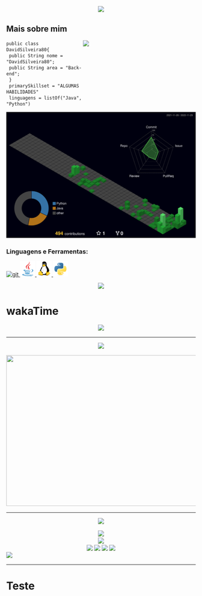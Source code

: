 



<p align="center"> <a href="https://github.com/saadfareed"><img src="https://readme-typing-svg.herokuapp.com?lines=Bem-vindo;Stack:+Java+Python;POO;TDD&center=true&width=500&height=50"></a></p>


## Mais sobre mim


<img align="right" width="300" src="https://i2.wp.com/allhtaccess.info/wp-content/uploads/2018/03/programming.gif?fit=1281%2C716&ssl=1" />

```Java/Python
public class DavidSilveira80{
 public String nome = "DavidSilveira80";
 public String area = "Back-end";
 }
 primarySkillset = "ALGUMAS HABILIDADES"
 linguagens = listOf("Java", "Python") 
```

<!--START_SECTION:waka-->
<!--END_SECTION:waka-->

![](./profile-3d-contrib/profile-night-green.svg)



<h3 align="left">Linguagens e Ferramentas:</h3>
<p align="left"> <a href="https://git-scm.com/" target="_blank" rel="noreferrer"> <img src="https://www.vectorlogo.zone/logos/git-scm/git-scm-icon.svg" alt="git" width="40" height="40"/> </a> <a href="https://www.java.com" target="_blank" rel="noreferrer"> <img src="https://raw.githubusercontent.com/devicons/devicon/master/icons/java/java-original.svg" alt="java" width="40" height="40"/> </a> <a href="https://www.linux.org/" target="_blank" rel="noreferrer"> <img src="https://raw.githubusercontent.com/devicons/devicon/master/icons/linux/linux-original.svg" alt="linux" width="40" height="40"/> </a> <a href="https://www.python.org" target="_blank" rel="noreferrer"> <img src="https://raw.githubusercontent.com/devicons/devicon/master/icons/python/python-original.svg" alt="python" width="40" height="40"/> </a> </p>



<p align="center"> <a href="https://github.com/saadfareed"><img src="https://readme-typing-svg.herokuapp.com?lines=Minhas+Estatisticas&center=true&width=500&height=50"></a></p>


# wakaTime

<div align="center">
  
  <img src="https://github-readme-streak-stats.herokuapp.com/?user=DavidSilveira80&show_icons=true&theme=dark"/>
</div>

___

<p align="center"> <a href="https://github.com/saadfareed"><img src="https://readme-typing-svg.herokuapp.com?lines=Atividade+com+métricas+WakaTime&center=true&width=500&height=50"></a></p>

<div align="center">
  <img src="https://wakatime.com/share/@DavidSilveira80/d1624df1-cb2c-4736-bd52-eb218820ed1d.png" width="600" height="400"/>
</div>

___


<p align="center"> <a href="https://github.com/saadfareed"><img src="https://readme-typing-svg.herokuapp.com?lines=Contribuições+Gerais&center=true&width=500&height=50"></a></p>

<div align="center">
  <img src="https://github-readme-stats.vercel.app/api?username=DavidSilveira80&show_icons=true&theme=github_dark"/>
  
</div>

<div align="center">
  <img src="https://github-readme-stats.vercel.app/api/top-langs/?username=Davidsilveira80&show_icons=true&theme=github_dark&langs_count=8"/>
</div>

<div align="center">
  <img src="http://github-profile-summary-cards.vercel.app/api/cards/most-commit-language?username=DavidSilveira80&theme=github_dark"/>
  <img src="http://github-profile-summary-cards.vercel.app/api/cards/repos-per-language?username=DavidSilveira80&theme=github_dark"/>
  <img src="http://github-profile-summary-cards.vercel.app/api/cards/stats?username=DavidSilveira80&theme=github_dark"/>
  <img src="http://github-profile-summary-cards.vercel.app/api/cards/productive-time?username=DavidSilveira80&theme=github_dark&gmtOffset=1"/>
</div>


<img src="https://activity-graph.herokuapp.com/graph?username=DavidSilveira80&bg_color=0f2d3d&color=1cadfb&line=1cadfb&point=1cadfb&area=true&hide_border=true">

___


# Teste



<!--START_SECTION:waka-->
<!--END_SECTION:waka-->


